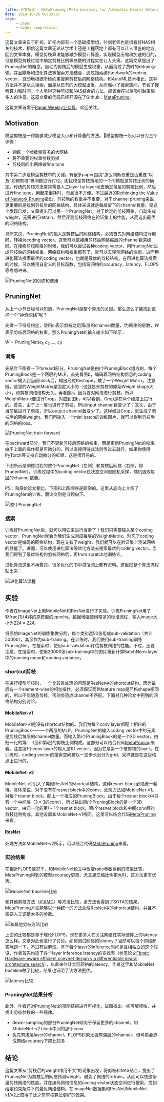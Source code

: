 ```yaml
---
title: 论文解读 - MetaPruning：Meta Learning for Automatic Neural Network Channel Pruning
date: 2019-10-26 00:33:37
tags:
     - paper
     - model compression
---
```


这篇文章来自于旷视。旷视内部有一个基础模型组，孙剑老师也是很看好NAS相关的技术，相信这篇文章无论从学术上还是工程落地上都有可以让人借鉴的地方。回到文章本身，模型剪枝算法能够减少模型计算量，实现模型压缩和加速的目的，但是模型剪枝过程中确定剪枝比例等参数的过程实在让人头痛。这篇文章提出了PruningNet的概念，自动为剪枝后的模型生成权重，从而绕过了费时的retrain步骤。并且能够和进化算法等搜索方法结合，通过搜索编码network的coding vector，自动地根据所给约束搜索剪枝后的网络结构。和AutoML技术相比，这种方法并不是从头搜索，而是从已有的大模型出发，从而缩小了搜索空间，节省了搜索算力和时间。个人觉得这种剪枝和NAS结合的方法，应该会在以后吸引越来越多人的注意。这篇文章的代码已经开源在了Github：[MetaPruning](https://github.com/liuzechun/MetaPruning)。

这篇文章首发于[Paper Weekly公众号](https://wemp.app/accounts/fd027dce-bcd1-4eaf-9e64-88bffd7ca8a2)，欢迎关注。

<!-- more -->

## Motivation

模型剪枝是一种能够减少模型大小和计算量的方法。模型剪枝一般可以分为三个步骤：

- 训练一个参数量较多的大网络
- 将不重要的权重参数剪掉
- 剪枝后的小网络做fine tune

其中第二步是模型剪枝中的关键。有很多paper围绕“怎么判断权重是否重要”以及“如何剪枝”等问题进行讨论。困扰模型剪枝落地的一个问题就是剪枝比例的确定。传统的剪枝方法常常需要人工layer by layer地去确定每层的剪枝比例，然后进行fine tune，用起来很耗时，而且很不方便。不过最近的[Rethinking the Value of Network Pruning](https://arxiv.org/abs/1810.05270)指出，剪枝后的权重并不重要，对于channel pruning来说，更重要的是找到剪枝后的网络结构，具体来说就是每层留下的channel数量。受这个发现启发，文章提出可以用一个PruningNet，对于给定的剪枝网络，自动生成weight，无需进行retrain，然后评测剪枝网络在验证集上的性能，从而选出最优的网络结构。

具体来说，PruningNet的输入是剪枝后的网络结构，必须首先对网络结构进行编码，转换为coding vector。这里可以直接用剪枝后网络每层的channel数来编码。在搜索剪枝网络的时候，我们可以尝试各种coding vector，用PruningNet生成剪枝后的网络权重。网络结构和权重都有了，就可以去评测网络的性能。进而用进化算法搜索最优的coding vector，也就是最优的剪枝结构。在用进化算法搜索的时候，可以使用自定义的目标函数，包括将网络的accuracy，latency，FLOPS等考虑进来。

![PruningNet的训练和使用](/img/paper_metapruning_pruningnet.jpg)

## PruningNet

从上一小节已经可以知道，PruningNet是整个算法的关键。那么怎么才能找到这样一个“神奇网络”呢？

先做一下符号约定，使用$c_i$表示剪枝之后第$i$层的channel数量，$l$为网络的层数，$W$表示剪枝后网络的权重。那么PruningNet的输入输出如下所示：

$W = \text{PruningNet}(c_1, c_2, \dots, c_l)$

### 训练

先结合下图看一下forward部分。PruningNet是由$l$个PruningBlock组成的，每个PruningBlock是一个两层的MLP。首先看图b，编码着网络结构信息的coding vector输入到当前block后，输出经过Reshape，成了一个Weight Matrix。注意哦，这里的WeightMatrix是固定大小的（也就是未剪枝的原始Weight shape大小），和剪枝网络结构无关。再看图a，因为要对网络进行剪枝，所以WeightMatrix要进行Crop。对应到图b，可以看到，Crop是在两个维度上进行的。首先，由于上一层也进行了剪枝，所以input channel数变少了；其次，由于当前层进行了剪枝，所以output channel数变少了。这样经过Crop，就生成了剪枝后的网络weight。我们再输入一个mini batch的训练图片，就可以得到剪枝后的网络的loss。

![PruningNet train forward](/img/paper_metapruning_pruningnet_forward.jpg)

在backward部分，我们不更新剪枝后网络的权重，而是更新PruningNet的权重。由于上面的操作都是可微分的，所以直接用链式法则传过去就行。如果你使用PyTorch等支持自动微分的框架，这是很容易的。

下图所示是训练过程的整个PruningNet（左侧）和剪枝后网络（右侧，即PrunedNet）。训练过程中的coding vector在状态空间里随机采样，随机选取每层的channel数量。

PS：和原始论文相比，下图和上图顺序是颠倒的。这里从底向上介绍了PruningNet的训练，而论文则是自顶向下。

![整个PruningNet](/img/paper_metapruning_whole_meta_learning.jpg)

### 搜索

训练好PruningNet后，就可以用它来进行搜索了！我们只需要输入某个coding vector，PruningNet就会为我们生成对应每层的WeightMatrix。别忘了coding vector是编码的网络结构，现在又有了weight，我们就可以在验证集上测试网络的性能了。进而，可以使用进化算法等优化方法去搜索最优的coding vector。当我们得到了最优结构的剪枝网络后，再from scratch地训练它。

进化算法这里不再赘述，很多优化的书中包括网上都有资料。这里把整个算法流程贴出来：

![进化算法流程](/img/paper_metapruning_evaluation_algorithm.jpg)

## 实验

作者在ImageNet上用MobileNet和ResNet进行了实验。训练PruningNet用了$\frac{1}{4}$的原模型的epochs。数据增强使用常见的标准流程，输入image大小为$224\times 224$。

将原始ImageNet的训练集做分割，每个类别选50张组成sub-validation（共计50000），其余作为sub-training。在训练时，我们使用sub-training训练PruningNet。在搜索时，使用sub-validation评估剪枝网络的性能。不过，还要注意，在搜索时，使用20000张sub-training中的图片重新计算BatchNorm layer中的running mean和running variance。

### shortcut剪枝

在进行模型剪枝时，一个比较难处理的问题是ResNet中的shortcut结构。因为最后有一个element-wise的相加操作，必须保证两路feature map是严格shape相同的，所以不能随意剪枝，否则会造成channel不匹配。下面对几种论文中用到的网络结构分别讨论。

#### MobileNet-v1

MobileNet-v1是没有shortcut结构的。我们为每个conv layer都配上相应的PruningBlock——一个两层的MLP。PruningNet的输入coding vector中的元素是剪枝后每层的channel数量。而输入第$i$个PruningBlock的是一个2D vector，由归一化的第$i-1$层和第$i$层的剪枝比例构成。这部分可以结合代码[MetaPruning](https://github.com/liuzechun/MetaPruning/blob/master/mobilenetv1/training/mobilenet_v1.py#L15)来看。注意第$1$个conv layer的输入是1D vector，因为它是第一个被剪枝的layer。在训练时，coding vector的搜索空间被以一定步长划分为grid，采样就是在这些格点上进行的。

#### MobileNet-v2

MobileNet-v2引入了类似ResNet的shortcut结构，这种resnet block必须统一看待。具体来说，对于没有在resnet block中的conv，处理方法如MobileNet-v1。对每个resnet block，配上一个相应的PruningBlock。由于每个resnet block中只有一个中间层（$3\times 3$的conv），所以输出第$i$个PruningBlock的是一个3D vector，由归一化的第$i-1$个resnet block，第$i$个resnet block和中间conv层的剪枝比例构成。其他设置和MobileNet-v1相同。这里可以结合代码[MetaPruning](https://github.com/liuzechun/MetaPruning/blob/master/mobilenetv2/training/mobilenet_v2.py#L109)来看。

#### ResNet

处理方法如MobileNet-v2所示。可以结合代码[MetaPruning](https://github.com/liuzechun/MetaPruning/blob/master/resnet/training/resnet.py#L75)来看。

### 实验结果

在相近FLOPS情况下，和MobileNet论文中改变ratio参数得到的模型比较，MetaPruning得到的模型accuracy更高。尤其是压缩比例更大时，该方法更有优势。

![MobileNet baseline比较](/img/paper_metapruning_compare_with_mobilenet_baseline.jpg)

和其他剪枝方法（如[AMC](https://arxiv.org/abs/1802.03494)）等方法比较，该方法也得到了SOTA的结果。MetaPruning方法能够以一种统一的方法处理ResNet中的shortcut结构，并且不需要人工调整太多的参数。

![和其他剪枝方法比较](/img/paper_metapruning_compare_with_other_pruning_automl.jpg)

上面的比较都是基于理论FLOPS，现在更多人在关注网络在实际硬件上的latency怎么样。文章对此也进行了讨论。如何测试网络的latency？当然可以每个网络都实际跑一下，不过有些麻烦。基于每个layer的inference时间是互相独立的这个假设，作者首先构造了各个layer inference latency的查找表（参见论文[Fbnet: Hardware-aware efficient convnet design via differentiable neural architecture search](https://arxiv.org/abs/1812.03443)），以此来估计实际网络的latency。作者这里和MobileNet baseline做了比较，结果也证明了该方法更优。

![latency比较](/img/paper_metapruning_latency_compare_with_mobilenet_baseline.jpg)

### PruningNet结果分析

此外，作者还对PruningNet的预测结果进行可视化，试图找出一些可解释性，并找出剪枝参数的一些规律。

- down-sampling的部分PruningNet倾向于保留更多的channel，如MobileNet-v2 block中间的那个conv
- 优先剪浅层layer的channel，FLOPS约束太强剪深层的channel，但可能会造成网络accuracy下降比较多

## 结论

这篇文章从“剪枝后的weight作用不大”的现象出发，将剪枝和NAS结合，提出了PruningNet为剪枝后的网络预测weight，避免了网络的retrain，从而可以快速衡量剪枝网络的性能。并在编码网络信息的coding vector状态空间进行搜索，找到给定约束条件下的最优网络结构，在ImageNet数据集和ResNet/MobileNet-v1/v2上取得了比之前剪枝算法更好的效果。

